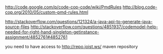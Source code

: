 http://code.google.com/p/code-cop-code/wiki/PmdRules
http://blog.code-cop.org/2010/05/custom-pmd-rules.html


http://stackoverflow.com/questions/121324/a-java-api-to-generate-java-source-files
http://stackoverflow.com/questions/4851937/codemodel-help-needed-for-right-hand-singleton-getinstance-assignment/4852761#4852761


you need to have access to http://repo.joist.ws/ maven repository